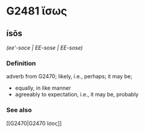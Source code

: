 # G2481 ἴσως

## ísōs

_(ee'-soce | EE-sose | EE-sose)_

### Definition

adverb from G2470; likely, i.e., perhaps; it may be; 

- equally, in like manner
- agreeably to expectation, i.e., it may be, probably

### See also

[[G2470|G2470 ἴσος]]
